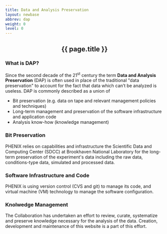 ```yaml
---
title: Data and Analysis Preservation
layout: newbase
abbrev: dap
weight: 0
level: 0
---
```


<center><h2> {{ page.title }} </h2></center>

### What is DAP?
Since the second decade of the 21<sup>st</sup> century the term **Data and Analysis Preservation** (DAP)
is often used in place of the traditional "data preservation" to account for
the fact that data which can’t be analyzed is useless. DAP is commonly described as a union of
* Bit preservation (e.g. data on tape and relevant management policies and techniques)
* Long-term management and preservation of the software infrastructure and application code
* Analysis know-how (knowledge management)

### Bit Preservation
PHENIX relies on capabilities and infrastructure the Scientific Data and Computing Center (SDCC)
at Brookhaven National Laboratory for the long-term preservation of the experiment's data
including the raw data, conditions-type data, simulated and processed data.

### Software Infrastructure and Code
PHENIX is using version control (CVS and git) to manage its code, and virtual machine (VM)
technology to manage the software configuration.

### Knolwedge Management
The Collaboration has undertaken an effort to review, curate, systematize and preserve
knowledge necessary for the analysis of the data. Creation, development and maintenance
of this website is a part of this effort.


